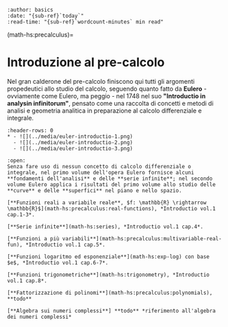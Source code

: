 ```{article-info}
:author: basics
:date: "{sub-ref}`today`"
:read-time: "{sub-ref}`wordcount-minutes` min read"
```
(math-hs:precalculus)=
# Introduzione al pre-calcolo

Nel gran calderone del pre-calcolo finiscono qui tutti gli argomenti propedeutici allo studio del calcolo, seguendo quanto fatto da **Eulero** - ovviamente come Eulero, ma peggio - nel 1748 nel suo **"Introductio in analysin infinitorum"**, pensato come una raccolta di concetti e metodi di analisi e geometria analitica in preparazione al calcolo differenziale e integrale.

```{list-table}
:header-rows: 0
* - ![](../media/euler-introductio-1.png)
  - ![](../media/euler-introductio-2.png)
  - ![](../media/euler-introductio-3.png)
```

```{dropdown} Argomenti del capitolo
:open:
Senza fare uso di nessun concetto di calcolo differenziale o integrale, nel primo volume dell'opera Eulero fornisce alcuni **fondamenti dell'analisi** e delle **serie infinite**; nel secondo volume Eulero applica i risultati del primo volume allo studio delle **curve** e delle **superfici** nel piano e nello spazio.

[**Funzioni reali a variabile reale**, $f: \mathbb{R} \rightarrow \mathbb{R}$](math-hs:precalculus:real-functions), *Introductio vol.1 cap.1-3*. 

[**Serie infinite**](math-hs:series), *Introductio vol.1 cap.4*.

[**Funzioni a più variabili**](math-hs:precalculus:multivariable-real-fun), *Introductio vol.1 cap.5*.

[**Funzioni logaritmo ed esponenziale**](math-hs:exp-log) con base $e$, *Introductio vol.1 cap.6-7*.

[**Funzioni trigonometriche**](math-hs:trigonometry), *Introductio  vol.1 cap.8*.

[**Fattorizzazione di polinomi**](math-hs:precalculus:polynomials), **todo**

[**Algebra sui numeri complessi**] **todo** *riferimento all'algebra dei numeri complessi*

```

```{dropdown} ...
```


